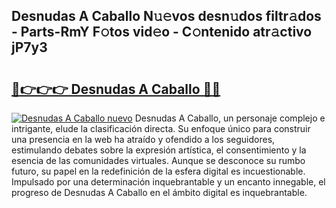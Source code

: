 ## Desnudas A Caballo N𝚞𝚎vos desn𝚞dos filtr𝚊dos - Parts-RmY F𝚘tos vid𝚎o - C𝚘ntenido atr𝚊ctivo jP7y3

# <h2><a href="http://mbbwo8y.tromn.icu/?c=Desnudas+A+Caballo">🔗👉👉👉 Desnudas A Caballo 🔗🔗</a></h2>

[![Desnudas A Caballo nuevo](https://i.imgur.com/pEAQMta.gif)](http://mbbwo8y.tromn.icu/?c=Desnudas+A+Caballo)
Desnudas A Caballo, un personaje complejo e intrigante, elude la clasificación directa. Su enfoque único para construir una presencia en la web ha atraído y ofendido a los seguidores, estimulando debates sobre la expresión artística, el consentimiento y la esencia de las comunidades virtuales. Aunque se desconoce su rumbo futuro, su papel en la redefinición de la esfera digital es incuestionable. Impulsado por una determinación inquebrantable y un encanto innegable, el progreso de Desnudas A Caballo en el ámbito digital es inquebrantable.

